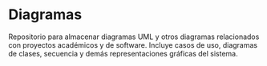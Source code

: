 # Diagramas
Repositorio para almacenar diagramas UML y otros diagramas relacionados con proyectos académicos y de software. Incluye casos de uso, diagramas de clases, secuencia y demás representaciones gráficas del sistema.
